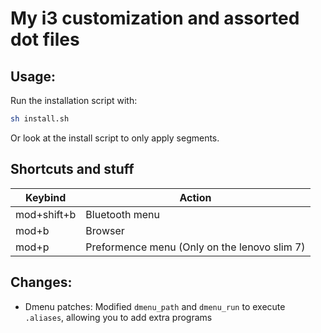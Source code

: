 # My i3 customization and assorted dot files


## Usage:

Run the installation script with:
```bash
sh install.sh
```

Or look at the install script to only apply segments.



## Shortcuts and stuff



| Keybind   |   Action      |
|-----------|---------------|
|mod+shift+b|Bluetooth menu |
|mod+b      |Browser        |
|mod+p      |Preformence menu (Only on the lenovo slim 7) |



## Changes:
* Dmenu patches: Modified `dmenu_path` and `dmenu_run` to execute `.aliases`, allowing you to add extra programs




